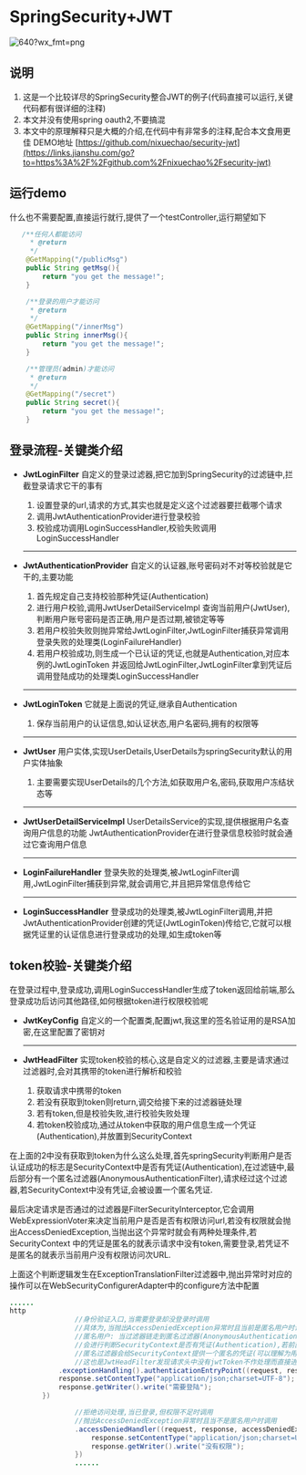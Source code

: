 # SpringSecurity+JWT

![640?wx_fmt=png](https://img-blog.csdnimg.cn/img_convert/d359fe34bc7860c11a1b6e50bfd0e086.png)

## 说明

1. 这是一个比较详尽的SpringSecurity整合JWT的例子(代码直接可以运行,关键代码都有很详细的注释)
2. 本文并没有使用spring oauth2,不要搞混
3. 本文中的原理解释只是大概的介绍,在代码中有非常多的注释,配合本文食用更佳
   DEMO地址 [https://github.com/nixuechao/security-jwt](https://links.jianshu.com/go?to=https%3A%2F%2Fgithub.com%2Fnixuechao%2Fsecurity-jwt)

## 运行demo

什么也不需要配置,直接运行就行,提供了一个testController,运行期望如下



```java
   /**任何人都能访问
     * @return
     */
    @GetMapping("/publicMsg")
    public String getMsg(){
        return "you get the message!";
    }

    /**登录的用户才能访问
     * @return
     */
    @GetMapping("/innerMsg")
    public String innerMsg(){
        return "you get the message!";
    }

    /**管理员(admin)才能访问
     * @return
     */
    @GetMapping("/secret")
    public String secret(){
        return "you get the message!";
    }
```

## 登录流程-关键类介绍

- **JwtLoginFilter** 自定义的登录过滤器,把它加到SpringSecurity的过滤链中,拦截登录请求它干的事有

  1. 设置登录的url,请求的方式,其实也就是定义这个过滤器要拦截哪个请求
  2. 调用JwtAuthenticationProvider进行登录校验
  3. 校验成功调用LoginSuccessHandler,校验失败调用LoginSuccessHandler

  ------

- **JwtAuthenticationProvider** 自定义的认证器,账号密码对不对等校验就是它干的,主要功能

  1. 首先规定自己支持校验那种凭证(Authentication)
  2. 进行用户校验,调用JwtUserDetailServiceImpl 查询当前用户(JwtUser),判断用户账号密码是否正确,用户是否过期,被锁定等等
  3. 若用户校验失败则抛异常给JwtLoginFilter,JwtLoginFilter捕获异常调用登录失败的处理类(LoginFailureHandler)
  4. 若用户校验成功,则生成一个已认证的凭证,也就是Authentication,对应本例的JwtLoginToken 并返回给JwtLoginFilter,JwtLoginFilter拿到凭证后调用登陆成功的处理类LoginSuccessHandler

  ------

- **JwtLoginToken** 它就是上面说的凭证,继承自Authentication

  1. 保存当前用户的认证信息,如认证状态,用户名密码,拥有的权限等

  ------

- **JwtUser** 用户实体,实现UserDetails,UserDetails为springSecurity默认的用户实体抽象

  1. 主要需要实现UserDetails的几个方法,如获取用户名,密码,获取用户冻结状态等

  ------

- **JwtUserDetailServiceImpl** UserDetailsService的实现,提供根据用户名查询用户信息的功能
  JwtAuthenticationProvider在进行登录信息校验时就会通过它查询用户信息

  ------

- **LoginFailureHandler** 登录失败的处理类,被JwtLoginFilter调用,JwtLoginFilter捕获到异常,就会调用它,并且把异常信息传给它

  ------

- **LoginSuccessHandler** 登录成功的处理类,被JwtLoginFilter调用,并把JwtAuthenticationProvider创建的凭证(JwtLoginToken)传给它,它就可以根据凭证里的认证信息进行登录成功的处理,如生成token等

## token校验-关键类介绍

在登录过程中,登录成功,调用LoginSuccessHandler生成了token返回给前端,那么登录成功后访问其他路径,如何根据token进行权限校验呢

- **JwtKeyConfig** 自定义的一个配置类,配置jwt,我这里的签名验证用的是RSA加密,在这里配置了密钥对

  ------

- **JwtHeadFilter** 实现token校验的核心,这是自定义的过滤器,主要是请求通过过滤器时,会对其携带的token进行解析和校验

  1. 获取请求中携带的token
  2. 若没有获取到token则return,调交给接下来的过滤器链处理
  3. 若有token,但是校验失败,进行校验失败处理
  4. 若token校验成功,通过从token中获取的用户信息生成一个凭证(Authentication),并放置到SecurityContext

在上面的2中没有获取到token为什么这么处理,首先springSecurity判断用户是否认证成功的标志是SecurityContext中是否有凭证(Authentication),在过滤链中,最后部分有一个匿名过滤器(AnonymousAuthenticationFilter),请求经过这个过滤器,若SecurityContext中没有凭证,会被设置一个匿名凭证.

最后决定请求是否通过的过滤器是FilterSecurityInterceptor,它会调用WebExpressionVoter来决定当前用户是否是否有权限访问url,若没有权限就会抛出AccessDeniedException,当抛出这个异常时就会有两种处理条件,若SecurityContext 中的凭证是匿名的就表示请求中没有token,需要登录,若凭证不是匿名的就表示当前用户没有权限访问次URL.

上面这个判断逻辑发生在ExceptionTranslationFilter过滤器中,抛出异常时对应的操作可以在WebSecurityConfigurerAdapter中的configure方法中配置



```java
......
http
                //身份验证入口,当需要登录却没登录时调用
                //具体为,当抛出AccessDeniedException异常时且当前是匿名用户时调用
                //匿名用户: 当过滤器链走到匿名过滤器(AnonymousAuthenticationFilter)时,
                //会进行判断SecurityContext是否有凭证(Authentication),若前面的过滤器都没有提供凭证,
                //匿名过滤器会给SecurityContext提供一个匿名的凭证(可以理解为用户名和权限为anonymous的Authentication),
                //这也是JwtHeadFilter发现请求头中没有jwtToken不作处理而直接进入下一个过滤器的原因
            .exceptionHandling().authenticationEntryPoint((request, response, authException) -> {
            response.setContentType("application/json;charset=UTF-8");
            response.getWriter().write("需要登陆");
        })

                //拒绝访问处理,当已登录,但权限不足时调用
                //抛出AccessDeniedException异常时且当不是匿名用户时调用
                .accessDeniedHandler((request, response, accessDeniedException) -> {
                    response.setContentType("application/json;charset=UTF-8");
                    response.getWriter().write("没有权限");
                })
                ......
```

